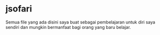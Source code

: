 # jsofari

Semua file yang ada disini saya buat sebagai pembelajaran untuk diri saya sendiri dan mungkin bermanfaat bagi orang yang baru belajar.
